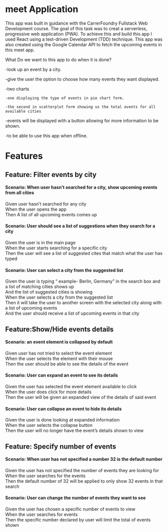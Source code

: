 # meet Application 
This app was built in guidance with the CarrerFoundry Fullstack Web Development course.
The goal of this task was to creat a serverless, progressive web application (PWA).
To achieve this and build this app I used React using a test-driven Development (TDD) technique. 
This app was also created using the Google Calendar API to fetch the upcoming events in this meet app.

What Do we want to this app to do when it is done?

  -look up an event by a city.
  
  -give the user the option to choose how many events they want displayed. 
  
  -two charts
  
    -one displaying the type of events in pie chart form.
    
    -the second in scatterplot form showing us the total events for all available cities
    
  -events will be displayed with a button allowing for more information to be shown.
  
  -to be able to use this app when offline.

<h1> Features </h1>
<h2> Feature: Filter events by city </h2>

<h4>Scenario: When user hasn’t searched for a city, show upcoming events from all cities </h4>
Given user hasn’t searched for any city  
<br>
When the user opens the app
<br>
Then A list of all upcoming events comes up 

<h4>Scenario: User should see a list of suggestions when they search for a city</h4>
Given the user is in the main page
<br>
When the user starts searching for a specific city 
<br>
Then the user will see a list of suggested cites that match what the user has typed

<h4>Scenario: User can select a city from the suggested list</h4>
Given the user is typing “ example- Berlin, Germany” in the search box and a list of matching cities shows up
<br>
And the list of suggested cities is showing
<br>
When the user selects a city from the suggested list
<br>
Then it will take the user to another screen with the selected city along with a list of upcoming events
<br>
And the user should receive a list of upcoming events in that city

<h2>Feature:Show/Hide events details</h2>

<h4>Scenario: an event element is collapsed by default</h4>
Given user has not tried to select the event element 
<br>
When the user selects the element with their mouse
<br>
Then the user should be able to see the details of the event 

<h4>Scenario: User can expand an event to see its details</h4>
Given the user has selected the event element available to click 
<br>
When the user does click for more details
<br>
Then the user will be given an expanded view of the details of said event  

<h4>Scenario: User can collapse an event to hide its details</h4>
Given the user is done looking at expanded information
<br>
When the user selects the collapse button
<br>
Then the user will no longer have the event’s details shown to view 
  
<h2>Feature: Specify number of events</h2>

<h4>Scenario: When user has not specified a number 32 is the default number</h4>
Given the user has not specified the number of events they are looking for	
<br>
When the user searches for the events 
<br>
Then the default number of 32 will be applied to only show 32 events in that search 
 
<h4>Scenario: User can change the number of events they want to see</h4> 
Given the user has chosen a specific number of events to view
<br>
When the user searches for events
<br>
Then the specific number declared by user will limit the total of events shown 
